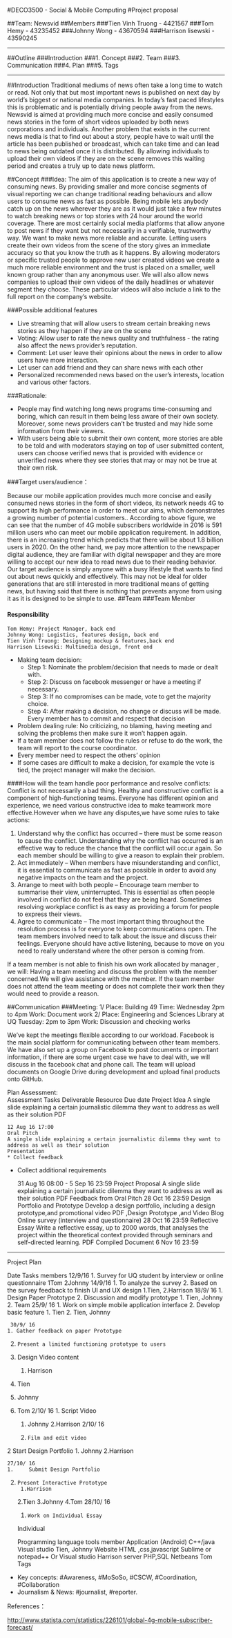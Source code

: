 #DECO3500 - Social & Mobile Computing
#Project proposal








##Team: Newsvid
##Members
###Tien Vinh Truong - 4421567 
###Tom Hemy - 43235452 
###Johnny Wong - 43670594
###Harrison lisewski - 43590245 




________________


##Outline
###Introduction
###1. Concept
###2. Team
###3. Communication
###4. Plan
###5. Tags








________________


##Introduction
Traditional mediums of news often take a long time to watch or read. Not only that but most important news is published on next day by world’s biggest or national media companies. In today’s fast paced lifestyles this is problematic and is potentially driving people away from the news. Newsvid is aimed at providing much more concise and easily consumed news stories in the form of short videos uploaded by both news corporations and individuals.
Another problem that exists in the current news media is that to find out about a story, people have to wait until the article has been published or broadcast, which can take time and can lead to news being outdated once it is distributed. By allowing individuals to upload their own videos if they are on the scene removes this waiting period and creates a truly up to date news platform.


##Concept
###Idea:
The aim of this application is to create a new way of consuming news. By providing smaller and more concise segments of visual reporting we can change traditional reading behaviours and allow users to consume news as fast as possible. Being mobile lets anybody catch up on the news wherever they are as it would just take a few minutes to watch breaking news or top stories with 24 hour around the world coverage. There are most certainly social media platforms that allow anyone to post news if they want but not necessarily in a verifiable, trustworthy way. 
We want to make news more reliable and accurate. Letting users create their own videos from the scene of the story gives an immediate accuracy so that you know the truth as it happens. By allowing moderators or specific trusted people to approve new user created videos we create a much more reliable environment and the trust is placed on a smaller, well known group rather than any anonymous user.
We will also allow news companies to upload their own videos of the daily headlines or whatever segment they choose. These particular videos will also include a link to the full report on the company’s website.


###Possible additional features
* Live streaming that will allow users to stream certain breaking news stories as they happen if they are on the scene
* Voting: Allow user to rate the news quality and truthfulness - the rating also affect the news provider’s reputation.
* Comment: Let user leave their opinions about the news in order to allow users have more interaction.
* Let user can add friend and they can share news with each other
* Personalized recommended news based on the user’s interests, location and various other factors.


###Rationale:
* People may find watching long news programs time-consuming and boring, which can result in them being less aware of their own society. Moreover, some news providers can’t be trusted and may hide some information from their viewers.
* With users being able to submit their own content, more stories are able to be told and with moderators staying on top of user submitted content, users can choose verified news that is provided with evidence or unverified news where they see stories that may or may not be true at their own risk.


###Target users/audience：
  



Because our mobile application provides much more concise and easily consumed news stories in the form of short videos, its network needs 4G to support its high performance in order to meet our aims, which demonstrates a growing number of potential customers.. According to above figure, we can see that the number of 4G mobile subscribers worldwide in 2016 is 591 million users who can meet our mobile application requirement. In addition, there is an increasing trend which predicts that there will be about 1.8 billion users in 2020. On the other hand, we pay more attention to the newspaper digital audience, they are familiar with digital newspaper and they are more willing to accept our new idea to read news due to their reading behavior. Our target audience is simply anyone with a busy lifestyle that wants to find out about news quickly and effectively. This may not be ideal for older generations that are still interested in more traditional means of getting news, but having said that there is nothing that prevents anyone from using it as it is designed to be simple to use. 
##Team
###Team Member
####	Responsibility
	Tom Hemy: Project Manager, back end
	Johnny Wong: Logistics, features design, back end 
	Tien Vinh Truong: Designing mockup & features,back end
	Harrison Lisewski: Multimedia design, front end
	

* Making team decision:
   * Step 1: Nominate the problem/decision that needs to made or dealt with.
   * Step 2: Discuss on facebook messenger or have a meeting if necessary.
   * Step 3: If no compromises can be made, vote to get the majority choice.
   * Step 4: After making a decision, no change or discuss will be made. Every member has to commit and respect that decision
* Problem dealing rule: No criticizing, no blaming, having meeting and solving the problems then make sure it won’t happen again.
* If a team member does not follow the rules or refuse to do the work, the team will report to the course coordinator.
* Every member need to respect the others’ opinion
* If some cases are difficult to make a decision, for example the vote is tied, the project manager will make the decision.
      
####How will the team handle poor performance and resolve conflicts:
Conflict is not necessarily a bad thing. Healthy and constructive conflict is a component of high-functioning teams. Everyone has different opinion and experience, we need various constructive idea to make teamwork more effective.However when we have any disputes,we have some rules to take actions:


1. Understand why the conflict has occurred – there must be some reason to cause the conflict. Understanding why the conflict has occurred is an effective way to reduce the chance that the conflict will occur again. So each member should be willing to give a reason to explain their problem.
2. Act immediately – When members have misunderstanding and conflict,  it is essential to communicate as fast as possible in order to avoid any negative impacts on the team and the project.
3. Arrange to meet with both people – Encourage team member to summarise their view, uninterrupted. This is essential as often people involved in conflict do not feel that they are being heard. Sometimes resolving workplace conflict is as easy as providing a forum for people to express their views.
4. Agree to communicate – The most important thing throughout the resolution process is for everyone to keep communications open. The team members involved need to talk about the issue and discuss their feelings. Everyone should have active listening, because to move on you need to really understand where the other person is coming from. 


If a team member is not able to finish his own work allocated by manager , we will:
	Having a team meeting and discuss the problem with the member concerned.We will give assistance with the member.
If the team member does not attend the team meeting or does not complete their work then they would need to provide a reason.
      
##Communication
###Meeting:
	1/
	Place: Building 49 
	Time: Wednesday 2pm to 4pm
	Work: Document work
	2/
	Place: Engineering and Sciences Library at UQ
	Tuesday: 2pm to 3pm
	Work: Discussion and checking works
	

We’ve kept the meetings flexible according to our workload. Facebook is the main social platform for communicating between other team members. We have also set up a group on Facebook to post documents or important information, if there are some urgent case we have to deal with, we will discuss in the facebook chat and phone call. The team will upload documents on Google Drive during development and upload final products onto GitHub. 


Plan
Assessment:       
Assessment
	Tasks
	Deliverable 
	Resource
	Due date
	Project Idea
	A single slide explaining a certain journalistic dilemma they want to address as well as their solution
	PDF
	

	12 Aug 16 17:00
	Oral Pitch
	A single slide explaining a certain journalistic dilemma they want to address as well as their solution
	Presentation
	* Collect feedback
* Collect additional requirements
	
	31 Aug 16 08:00 - 5 Sep 16 23:59
	Project Proposal
	A single slide explaining a certain journalistic dilemma they want to address as well as their solution
	PDF 
	Feedback from Oral Pitch
	28 Oct 16 23:59
	Design Portfolio and Prototype
	Develop a design portfolio, including a design prototype,and promotional video
	PDF ,Design Prototype ,and Video Blog
	Online survey (interview and  questionnaire)
	 28 Oct 16 23:59
	Reflective Essay
	Write a reflective essay, up to 2000 words, that analyses the project within the theoretical context provided through seminars and self-directed learning.
	PDF
	Compiled Document
	6 Nov 16 23:59
	



________________


Project Plan
 
Date
	Tasks
	members
	12/9/16
	1.     Survey for UQ student by interview or online questionnaire
	1Tom
2Johnny
	14/9/16
	1. To analyze the survey
2.     Based on the survey feedback to finish UI and UX design
	1.Tien,
2.Harrison 
	 18/9/ 16
	1.     Design Paper Prototype 
2.   Discussion and modify prototype
	1. Tien, Johnny
2. Team
	 25/9/ 16
	1.     Work on simple mobile application interface
2.     Develop basic feature
	1. Tien
2. Tien, Johnny


	 30/9/ 16
	1. Gather feedback on paper Prototype
2.     Present a limited functioning prototype to users
3. Design Video content
	1. Harrison
2. Tien
3. Johnny
4. Tom
	 2/10/ 16
	      1.     Script Video


	1. Johnny
2.Harrison
	 2/10/ 16
	1.     Film and edit video
2     Start Design Portfolio
	1. Johnny
 2.Harrison


	27/10/ 16
	1.     Submit Design Portfolio
2.     Present Interactive Prototype
	    1.Harrison
    2.Tien
    3.Johnny
    4.Tom
	28/10/ 16
	1.     Work on Individual Essay
	Individual
	





	Programming language
	tools
	member
	Application
(Android)
	C++/java
	Visual studio
	Tien, Johnny
	Website
	HTML ,css,javascript
	Sublime or notepad++
Or Visual studio
	Harrison 
	server
	PHP,SQL
	Netbeans
	Tom
	Tags
* Key concepts: #Awareness, #MoSoSo, #CSCW, #Coordination, #Collaboration 
* Journalism & News: #journalist, #reporter.


References：


http://www.statista.com/statistics/226101/global-4g-mobile-subscriber-forecast/

